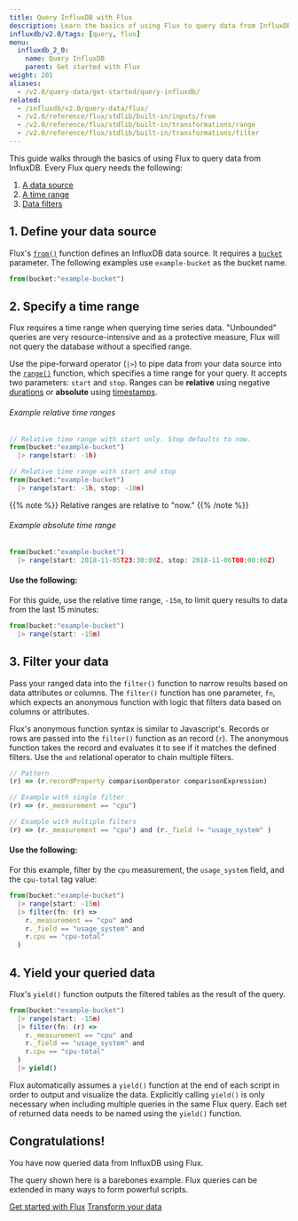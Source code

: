 ```yaml
---
title: Query InfluxDB with Flux
description: Learn the basics of using Flux to query data from InfluxDB.
influxdb/v2.0/tags: [query, flux]
menu:
  influxdb_2_0:
    name: Query InfluxDB
    parent: Get started with Flux
weight: 201
aliases:
  - /v2.0/query-data/get-started/query-influxdb/
related:
  - /influxdb/v2.0/query-data/flux/
  - /v2.0/reference/flux/stdlib/built-in/inputs/from
  - /v2.0/reference/flux/stdlib/built-in/transformations/range
  - /v2.0/reference/flux/stdlib/built-in/transformations/filter
---
```


This guide walks through the basics of using Flux to query data from InfluxDB.
Every Flux query needs the following:

1. [A data source](#1-define-your-data-source)
2. [A time range](#2-specify-a-time-range)
3. [Data filters](#3-filter-your-data)


## 1. Define your data source
Flux's [`from()`](/v2.0/reference/flux/stdlib/built-in/inputs/from) function defines an InfluxDB data source.
It requires a [`bucket`](/v2.0/reference/flux/stdlib/built-in/inputs/from#bucket) parameter.
The following examples use `example-bucket` as the bucket name.

```js
from(bucket:"example-bucket")
```

## 2. Specify a time range
Flux requires a time range when querying time series data.
"Unbounded" queries are very resource-intensive and as a protective measure,
Flux will not query the database without a specified range.

Use the pipe-forward operator (`|>`) to pipe data from your data source into the [`range()`](/v2.0/reference/flux/stdlib/built-in/transformations/range)
function, which specifies a time range for your query.
It accepts two parameters: `start` and `stop`.
Ranges can be **relative** using negative [durations](/v2.0/reference/flux/language/lexical-elements#duration-literals)
or **absolute** using [timestamps](/v2.0/reference/flux/language/lexical-elements#date-and-time-literals).

###### Example relative time ranges
```js
// Relative time range with start only. Stop defaults to now.
from(bucket:"example-bucket")
  |> range(start: -1h)

// Relative time range with start and stop
from(bucket:"example-bucket")
  |> range(start: -1h, stop: -10m)
```

{{% note %}}
Relative ranges are relative to "now."
{{% /note %}}

###### Example absolute time range
```js
from(bucket:"example-bucket")
  |> range(start: 2018-11-05T23:30:00Z, stop: 2018-11-06T00:00:00Z)
```

#### Use the following:
For this guide, use the relative time range, `-15m`, to limit query results to data from the last 15 minutes:

```js
from(bucket:"example-bucket")
  |> range(start: -15m)
```

## 3. Filter your data
Pass your ranged data into the `filter()` function to narrow results based on data attributes or columns.
The `filter()` function has one parameter, `fn`, which expects an anonymous function
with logic that filters data based on columns or attributes.

Flux's anonymous function syntax is similar to Javascript's.
Records or rows are passed into the `filter()` function as an record (`r`).
The anonymous function takes the record and evaluates it to see if it matches the defined filters.
Use the `and` relational operator to chain multiple filters.

```js
// Pattern
(r) => (r.recordProperty comparisonOperator comparisonExpression)

// Example with single filter
(r) => (r._measurement == "cpu")

// Example with multiple filters
(r) => (r._measurement == "cpu") and (r._field != "usage_system" )
```

#### Use the following:
For this example, filter by the `cpu` measurement, the `usage_system` field, and the `cpu-total` tag value:

```js
from(bucket:"example-bucket")
  |> range(start: -15m)
  |> filter(fn: (r) =>
    r._measurement == "cpu" and
    r._field == "usage_system" and
    r.cpu == "cpu-total"
  )
```

## 4. Yield your queried data
Flux's `yield()` function outputs the filtered tables as the result of the query.

```js
from(bucket:"example-bucket")
  |> range(start: -15m)
  |> filter(fn: (r) =>
    r._measurement == "cpu" and
    r._field == "usage_system" and
    r.cpu == "cpu-total"
  )
  |> yield()
```

Flux automatically assumes a `yield()` function at
the end of each script in order to output and visualize the data.
Explicitly calling `yield()` is only necessary when including multiple queries in the same Flux query.
Each set of returned data needs to be named using the `yield()` function.

## Congratulations!
You have now queried data from InfluxDB using Flux.

The query shown here is a barebones example.
Flux queries can be extended in many ways to form powerful scripts.


<div class="page-nav-btns">
  <a class="btn prev" href="/v2.0/query-data/get-started/">Get started with Flux</a>
  <a class="btn next" href="/v2.0/query-data/get-started/transform-data/">Transform your data</a>
</div>
